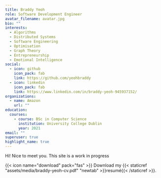 ```yaml
---
title: Braddy Yeoh
role: Software Development Engineer
avatar_filename: avatar.jpg
bio: ""
interests:
  - Algorithms
  - Distributed Systems
  - Software Engineering
  - Optimisation
  - Graph Theory
  - Entrepreneurship
  - Emotional Intelligence
social:
  - icon: github
    icon_pack: fab
    link: https://github.com/yeohbraddy
  - icon: linkedin
    icon_pack: fab
    link: https://www.linkedin.com/in/braddy-yeoh-945937152/
organizations:
  - name: Amazon
    url: ""
education:
  courses:
    - course: BSc in Computer Science
      institution: University College Dublin
      year: 2021
email: ""
superuser: true
highlight_name: true
---
```

Hi! Nice to meet you. This site is a work in progress

{{< icon name="download" pack="fas" >}} Download my {{< staticref "assets/media/braddy-yeoh-cv.pdf" "newtab" >}}resumé{{< /staticref >}}.